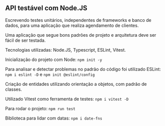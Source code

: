 ## API testável com Node.JS 

Escrevendo testes unitários, independentes de frameworks e banco de dados, para uma aplicação que realiza agendamento de clientes.

Uma aplicação que segue bons padrões de projeto e arquitetura deve ser fácil de ser testada.

Tecnologias utilizadas: Node.JS, Typescript, ESLint, Vitest. 

Inicialização do projeto com Node: ```npm init -y```

Para analisar e detectar problemas no padrão do código foi utilizado ESLint: ```npm i eslint -D``` e ```npm init @eslint/config```

Criação de entidades utilizando orientação a objetos, com padrão de classes.

Utilizado Vitest como ferramenta de testes: ```npm i vitest -D```

Para rodar o projeto: ```npm run test```

Biblioteca para lidar com datas: ```npm i date-fns```